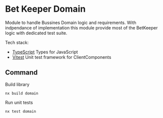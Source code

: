 # Bet Keeper Domain

Module to handle Bussines Domain logic and requirements. With indpendance of implementation this module provide most of the BetKeeper logic with dedicated test suite. 

Tech stack:
- [TypeScript](https://www.typescriptlang.org/) Types for JavaScript
- [Vitest](https://vitest.dev/) Unit test framework for ClientComponents

## Command

Build library
```shell
nx build domain
```

Run unit tests
```shell
nx test domain
```
